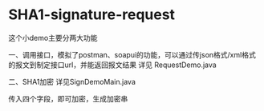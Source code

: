 # SHA1-signature-request

这个小demo主要分两大功能


一、调用接口，模拟了postman、soapui的功能，可以通过传json格式/xml格式的报文到制定接口url，并能返回报文结果
详见  RequestDemo.java


二、SHA1加密
详见SignDemoMain.java

传入四个字段，即可加密，生成加密串
